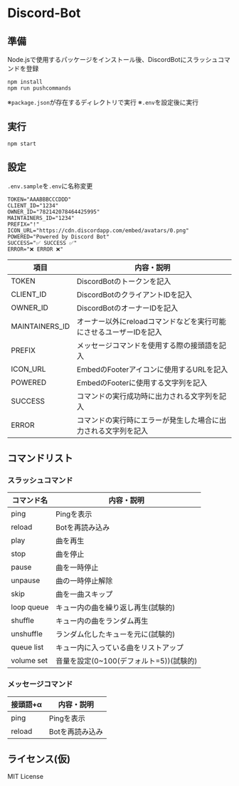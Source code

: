 <div id="top"></div>

# Discord-Bot

## 準備

Node.jsで使用するパッケージをインストール後、DiscordBotにスラッシュコマンドを登録

```
npm install
npm run pushcommands
```

※`package.json`が存在するディレクトリで実行
※`.env`を設定後に実行

## 実行

```
npm start
```

## 設定

`.env.sample`を`.env`に名称変更

```
TOKEN="AAABBBCCCDDD"
CLIENT_ID="1234"
OWNER_ID="782142078464425995"
MAINTAINERS_ID="1234"
PREFIX="!"
ICON_URL="https://cdn.discordapp.com/embed/avatars/0.png"
POWERED="Powered by Discord Bot"
SUCCESS="✅ SUCCESS ✅"
ERROR="❌ ERROR ❌"
```

| 項目           | 内容・説明                                                         |
| -------------- | ------------------------------------------------------------------ |
| TOKEN          | DiscordBotのトークンを記入                                         |
| CLIENT_ID      | DiscordBotのクライアントIDを記入                                   |
| OWNER_ID       | DiscordBotのオーナーIDを記入                                       |
| MAINTAINERS_ID | オーナー以外にreloadコマンドなどを実行可能にさせるユーザーIDを記入 |
| PREFIX         | メッセージコマンドを使用する際の接頭語を記入                       |
| ICON_URL       | EmbedのFooterアイコンに使用するURLを記入                           |
| POWERED        | EmbedのFooterに使用する文字列を記入                                |
| SUCCESS        | コマンドの実行成功時に出力される文字列を記入                       |
| ERROR          | コマンドの実行時にエラーが発生した場合に出力される文字列を記入     |

## コマンドリスト

### スラッシュコマンド

| コマンド名 | 内容・説明                              |
| ---------- | --------------------------------------- |
| ping       | Pingを表示                              |
| reload     | Botを再読み込み                         |
| play       | 曲を再生                                |
| stop       | 曲を停止                                |
| pause      | 曲を一時停止                            |
| unpause    | 曲の一時停止解除                        |
| skip       | 曲を一曲スキップ                        |
| loop queue | キュー内の曲を繰り返し再生(試験的)      |
| shuffle    | キュー内の曲をランダム再生              |
| unshuffle  | ランダム化したキューを元に(試験的)      |
| queue list | キュー内に入っている曲をリストアップ    |
| volume set | 音量を設定(0~100(デフォルト=5))(試験的) |

### メッセージコマンド

| 接頭語+α | 内容・説明      |
| -------- | --------------- |
| ping     | Pingを表示      |
| reload   | Botを再読み込み |

## ライセンス(仮)

MIT License
